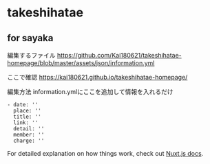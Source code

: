 # takeshihatae

## for sayaka
編集するファイル
https://github.com/Kai180621/takeshihatae-homepage/blob/master/assets/json/information.yml

ここで確認
https://kai180621.github.io/takeshihatae-homepage/

編集方法 information.ymlにここを追加して情報を入れるだけ
```
- date: ''
  place: ''
  title: ''
  link: ''
  detail: ''
  member: ''
  charge: ''
```

For detailed explanation on how things work, check out [Nuxt.js docs](https://nuxtjs.org).
